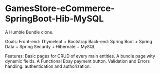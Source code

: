 # GamesStore-eCommerce-SpringBoot-Hib-MySQL
A Humble Bundle clone. 

Goals:
Front-end: Thymeleaf + Bootstrap 
Back-end: Spring Boot + Spring Data + Spring Security + Hibernate + MySQL

Features:
Basic pages for CRUD of every main entities. 
A bundle page wity dynamic fields. 
A Functional Ebay payment button. 
Validation and Errors handling.
authentication and authorization.
